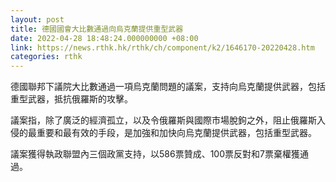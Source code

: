 ```yaml
---
layout: post
title: 德國國會大比數通過向烏克蘭提供重型武器
date: 2022-04-28 18:48:24.000000000 +08:00
link: https://news.rthk.hk/rthk/ch/component/k2/1646170-20220428.htm
categories: rthk
---
```


德國聯邦下議院大比數通過一項烏克蘭問題的議案，支持向烏克蘭提供武器，包括重型武器，抵抗俄羅斯的攻擊。

議案指，除了廣泛的經濟孤立，以及令俄羅斯與國際市場脫鉤之外，阻止俄羅斯入侵的最重要和最有效的手段，是加強和加快向烏克蘭提供武器，包括重型武器。

議案獲得執政聯盟內三個政黨支持，以586票贊成、100票反對和7票棄權獲通過。

